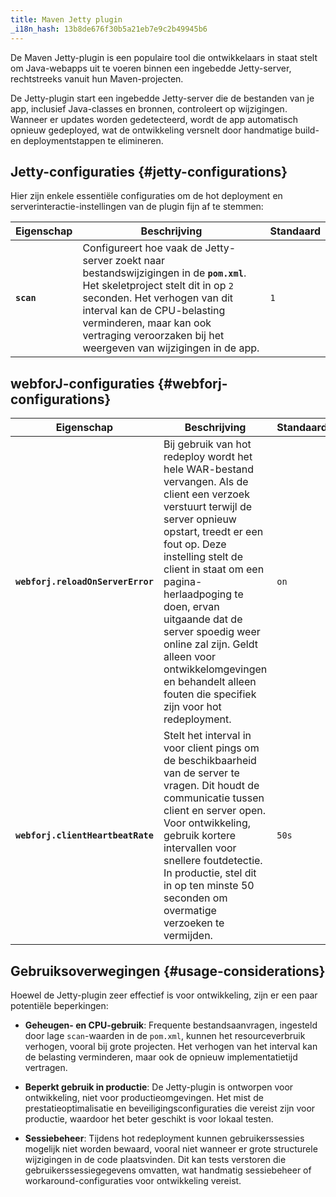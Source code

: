 ```yaml
---
title: Maven Jetty plugin
_i18n_hash: 13b8de676f30b5a21eb7e9c2b49945b6
---
```

De Maven Jetty-plugin is een populaire tool die ontwikkelaars in staat stelt om Java-webapps uit te voeren binnen een ingebedde Jetty-server, rechtstreeks vanuit hun Maven-projecten.

De Jetty-plugin start een ingebedde Jetty-server die de bestanden van je app, inclusief Java-classes en bronnen, controleert op wijzigingen. Wanneer er updates worden gedetecteerd, wordt de app automatisch opnieuw gedeployed, wat de ontwikkeling versnelt door handmatige build- en deploymentstappen te elimineren.

## Jetty-configuraties {#jetty-configurations}

Hier zijn enkele essentiële configuraties om de hot deployment en serverinteractie-instellingen van de plugin fijn af te stemmen:

| Eigenschap                          | Beschrijving                                                                                                                                                                           | Standaard        |
|-------------------------------------|---------------------------------------------------------------------------------------------------------------------------------------------------------------------------------------|------------------|
| **`scan`**         | Configureert hoe vaak de Jetty-server zoekt naar bestandswijzigingen in de **`pom.xml`**. Het skeletproject stelt dit in op `2` seconden. Het verhogen van dit interval kan de CPU-belasting verminderen, maar kan ook vertraging veroorzaken bij het weergeven van wijzigingen in de app. | `1`              |

## webforJ-configuraties {#webforj-configurations}

| Eigenschap                          | Beschrijving                                                                                                                                                                           | Standaard        |
|-------------------------------------|---------------------------------------------------------------------------------------------------------------------------------------------------------------------------------------|------------------|
| **`webforj.reloadOnServerError`** | Bij gebruik van hot redeploy wordt het hele WAR-bestand vervangen. Als de client een verzoek verstuurt terwijl de server opnieuw opstart, treedt er een fout op. Deze instelling stelt de client in staat om een pagina-herlaadpoging te doen, ervan uitgaande dat de server spoedig weer online zal zijn. Geldt alleen voor ontwikkelomgevingen en behandelt alleen fouten die specifiek zijn voor hot redeployment. | `on`             |
| **`webforj.clientHeartbeatRate`** | Stelt het interval in voor client pings om de beschikbaarheid van de server te vragen. Dit houdt de communicatie tussen client en server open. Voor ontwikkeling, gebruik kortere intervallen voor snellere foutdetectie. In productie, stel dit in op ten minste 50 seconden om overmatige verzoeken te vermijden. | `50s`            |

## Gebruiksoverwegingen {#usage-considerations}

Hoewel de Jetty-plugin zeer effectief is voor ontwikkeling, zijn er een paar potentiële beperkingen:

- **Geheugen- en CPU-gebruik**: Frequente bestandsaanvragen, ingesteld door lage `scan`-waarden in de `pom.xml`, kunnen het resourceverbruik verhogen, vooral bij grote projecten. Het verhogen van het interval kan de belasting verminderen, maar ook de opnieuw implementatietijd vertragen.

- **Beperkt gebruik in productie**: De Jetty-plugin is ontworpen voor ontwikkeling, niet voor productieomgevingen. Het mist de prestatieoptimalisatie en beveiligingsconfiguraties die vereist zijn voor productie, waardoor het beter geschikt is voor lokaal testen.

- **Sessiebeheer**: Tijdens hot redeployment kunnen gebruikerssessies mogelijk niet worden bewaard, vooral niet wanneer er grote structurele wijzigingen in de code plaatsvinden. Dit kan tests verstoren die gebruikerssessiegegevens omvatten, wat handmatig sessiebeheer of workaround-configuraties voor ontwikkeling vereist.
